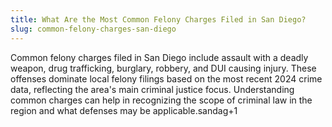 ```yaml
---
title: What Are the Most Common Felony Charges Filed in San Diego?
slug: common-felony-charges-san-diego
---
```


Common felony charges filed in San Diego include assault with a deadly weapon, drug trafficking, burglary, robbery, and DUI causing injury. These offenses dominate local felony filings based on the most recent 2024 crime data, reflecting the area's main criminal justice focus. Understanding common charges can help in recognizing the scope of criminal law in the region and what defenses may be applicable.sandag+1